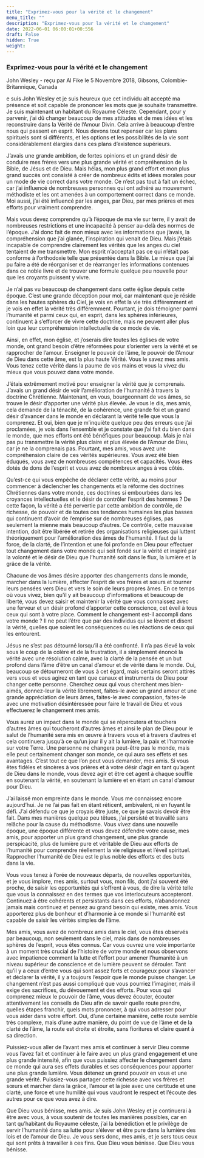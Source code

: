 ```yaml
---
title: "Exprimez-vous pour la vérité et le changement"
menu_title: ""
description: "Exprimez-vous pour la vérité et le changement"
date: 2022-06-01 06:00:01+00:556
draft: False
hidden: True
weight:
---
```

### Exprimez-vous pour la vérité et le changement

John Wesley - reçu par Al Fike le 5 Novembre 2018, Gibsons, Colombie-Britannique, Canada

e suis John Wesley et je suis heureux que cet individu ait accepté ma présence et soit capable de prononcer les mots que je souhaite transmettre. Je suis maintenant un habitant du Royaume Céleste. Cependant, pour y parvenir, j’ai dû changer beaucoup de mes attitudes et de mes idées et les reconstruire dans la Vérité de l’Amour Divin. Cela arrive à beaucoup d’entre nous qui passent en esprit. Nous devons tout repenser car les plans spirituels sont si différents, et les options et les possibilités de la vie sont considérablement élargies dans ces plans d’existence supérieurs.

J’avais une grande ambition, de fortes opinions et un grand désir de conduire mes frères vers une plus grande vérité et compréhension de la Bible, de Jésus et de Dieu. Mais hélas, mon plus grand effort et mon plus grand succès ont consisté à créer de nombreux édits et idées morales pour un mode de vie correct dans votre monde. Ce n’est pas tout à fait un échec, car j’ai influencé de nombreuses personnes qui ont adhéré au mouvement méthodiste et les ont amenées à un comportement correct dans ce monde. Moi aussi, j’ai été influencé par les anges, par Dieu, par mes prières et mes efforts pour vraiment comprendre.

Mais vous devez comprendre qu’à l’époque de ma vie sur terre, il y avait de nombreuses restrictions et une incapacité à penser au-delà des normes de l’époque. J’ai donc fait de mon mieux avec les informations que j’avais, la compréhension que j’ai glanée, l’inspiration qui venait de Dieu. Mais j’étais incapable de comprendre clairement les vérités que les anges du ciel tentaient de me transmettre. Mon esprit n’acceptait pas ce qui n’était pas conforme à l’orthodoxie telle que présentée dans la Bible. Le mieux que j’ai pu faire a été de réorganiser et de réarranger les informations contenues dans ce noble livre et de trouver une formule quelque peu nouvelle pour que les croyants puissent y vivre.

Je n’ai pas vu beaucoup de changement dans cette église depuis cette époque. C’est une grande déception pour moi, car maintenant que je réside dans les hautes sphères du Ciel, je vois en effet la vie très différemment et je vois en effet la vérité très différemment. Pourtant, je dois témoigner parmi l’humanité et parmi ceux qui, en esprit, dans les sphères inférieures, continuent à s’efforcer de vivre cette doctrine, mais ne peuvent aller plus loin que leur compréhension intellectuelle de ce mode de vie.

Ainsi, en effet, mon église, et j’oserais dire toutes les églises de votre monde, ont grand besoin d’être réformées pour s’orienter vers la vérité et se rapprocher de l’amour. Enseigner le pouvoir de l’âme, le pouvoir de l’Amour de Dieu dans cette âme, est la plus haute Vérité. Vous le savez mes amis. Vous tenez cette vérité dans la paume de vos mains et vous la vivez du mieux que vous pouvez dans votre monde.

J’étais extrêmement motivé pour enseigner la vérité que je comprenais. J’avais un grand désir de voir l’amélioration de l’humanité à travers la doctrine Chrétienne. Maintenant, en vous, bourgeonnant de vos âmes, se trouve le désir d’apporter une vérité plus élevée. Je vous le dis, mes amis, cela demande de la ténacité, de la cohérence, une grande foi et un grand désir d’avancer dans le monde en déclarant la vérité telle que vous la comprenez. Et oui, bien que je m’inquiète quelque peu des erreurs que j’ai proclamées, je vois dans l’ensemble et je constate que j’ai fait du bien dans le monde, que mes efforts ont été bénéfiques pour beaucoup. Mais je n’ai pas pu transmettre la vérité plus claire et plus élevée de l’Amour de Dieu, car je ne la comprenais pas. Pourtant, mes amis, vous avez une compréhension claire de ces vérités supérieures. Vous avez été bien éduqués, vous avez de nombreuses compétences et capacités. Vous êtes dotés de dons de l’esprit et vous avez de nombreux anges à vos côtés.

Qu’est-ce qui vous empêche de déclarer cette vérité, au moins pour commencer à déclencher les changements et la réforme des doctrines Chrétiennes dans votre monde, ces doctrines si embourbées dans les croyances intellectuelles et le désir de contrôler l’esprit des hommes ? De cette façon, la vérité a été pervertie par cette ambition de contrôle, de richesse, de pouvoir et de toutes ces tendances humaines les plus basses qui continuent d’avoir de l’emprise sur de nombreuses églises, pas seulement la mienne mais beaucoup d’autres. Ce contrôle, cette mauvaise intention, doit être libérée et retirée des organisations religieuses qui luttent théoriquement pour l’amélioration des âmes de l’humanité. Il faut de la force, de la clarté, de l’intention et une foi profonde en Dieu pour effectuer tout changement dans votre monde qui soit fondé sur la vérité et inspiré par la volonté et le désir de Dieu que l’humanité soit dans le flux, la lumière et la grâce de la vérité.

Chacune de vos âmes désire apporter des changements dans le monde, marcher dans la lumière, affecter l’esprit de vos frères et sœurs et tourner leurs pensées vers Dieu et vers le soin de leurs propres âmes. En ce temps où vous vivez, bien qu’il y ait beaucoup d’informations et beaucoup de liberté, vous devez saisir et maintenir la vérité que vous connaissez avec une ferveur et un désir profond d’apporter cette conscience, cet éveil à tous ceux qui sont à votre place. Comment le changement est-il accompli dans votre monde ? Il ne peut l’être que par des individus qui se lèvent et disent la vérité, quelles que soient les
conséquences ou les réactions de ceux qui les entourent.

Jésus ne s’est pas détourné lorsqu’il a été confronté. Il n’a pas élevé la voix sous le coup de la colère et de la frustration, il a simplement énoncé la vérité avec une résolution calme, avec la clarté de la pensée et un but profond dans l’âme d’être un canal d’amour et de vérité dans le monde. Oui, beaucoup se détourneront de vous à cet égard, mais certains seront attirés vers vous et vous agirez en tant que canaux et instruments de Dieu pour changer cette personne. Cherchez ceux qui vous cherchent mes bien-aimés, donnez-leur la vérité librement, faites-le avec un grand amour et une grande appréciation de leurs âmes, faites-le avec compassion, faites-le avec une motivation désintéressée pour faire le travail de Dieu et vous effectuerez le changement mes amis.

Vous aurez un impact dans le monde qui se répercutera et touchera d’autres âmes qui toucheront d’autres âmes et ainsi le plan de Dieu pour le salut de l’humanité sera mis en œuvre à travers vous et à travers d’autres et cela continuera jusqu’à ce qu’un jour il y ait la lumière, la paix et l’harmonie sur votre Terre. Une personne ne changera peut-être pas le monde, mais elle peut certainement changer son monde, ce qui aura ses effets et ses avantages. C’est tout ce que l’on peut vous demander, mes amis. Si vous êtes fidèles et sincères à vos prières et à votre désir d’agir en tant qu’agent de Dieu dans le monde, vous devez agir et être cet agent à chaque souffle en soutenant la vérité, en soutenant la lumière et en étant un canal d’amour pour Dieu.

J’ai laissé mon empreinte dans le monde. Vous me connaissez encore aujourd’hui. Je ne l’ai pas fait en étant réticent, ambivalent, ni en fuyant le défi. J’ai défendu ce que je croyais être juste, ce que je savais devoir être fait. Dans mes manières quelque peu têtues, j’ai persisté et travaillé sans relâche pour la cause du méthodisme. Vous vivez dans une nouvelle époque, une époque différente et vous devez défendre votre cause, mes amis, pour apporter un plus grand changement, une plus grande perspicacité, plus de lumière pure et véritable de Dieu aux efforts de l’humanité pour comprendre réellement la vie religieuse et l’éveil spirituel. Rapprocher l’humanité de Dieu est le plus noble des efforts et des buts dans la vie.

Vous vous tenez à l’orée de nouveaux départs, de nouvelles opportunités, et je vous implore, mes amis, surtout vous, mon fils, dont j’ai souvent été proche, de saisir les opportunités qui s’offrent à vous, de dire la vérité telle que vous la connaissez en des termes que vos interlocuteurs accepteront. Continuez à être cohérents et persistants dans ces efforts, n’abandonnez jamais mais continuez et pensez au grand besoin qui existe, mes amis. Vous apporterez plus de bonheur et d’harmonie à ce monde si l’humanité est capable de saisir les vérités simples de l’âme.

Mes amis, vous avez de nombreux amis dans le ciel, vous êtes observés par beaucoup, non seulement dans le ciel, mais dans de nombreuses sphères de l’esprit, vous êtes connus. Car vous ouvrez une voie importante à un moment très crucial de l’histoire de votre monde et nous observons avec impatience comment la lutte et l’effort pour amener l’humanité à un niveau supérieur de conscience et de lumière peuvent se dérouler. Tant qu’il y a ceux d’entre vous qui sont assez forts et courageux pour s’avancer et déclarer la vérité, il y a toujours l’espoir que le monde puisse changer. Le changement n’est pas aussi compliqué que vous pourriez l’imaginer, mais il exige des sacrifices, du dévouement et des efforts. Pour vous qui comprenez mieux le pouvoir de l’âme, vous devez écouter, écouter attentivement les conseils de Dieu afin de savoir quelle route prendre, quelles étapes franchir, quels mots prononcer, à qui vous adresser pour vous aider dans votre effort. Oui, d’une certaine manière, cette route semble très complexe, mais d’une autre manière, du point de vue de l’âme et de la clarté de l’âme, la route est droite et étroite, sans fioritures et claire quant à sa direction.

Puissiez-vous aller de l’avant mes amis et continuer à servir Dieu comme vous l’avez fait et continuer à le faire avec un plus grand engagement et une plus grande intensité, afin que vous puissiez affecter le changement dans ce monde qui aura ses effets durables et ses conséquences pour apporter une plus grande lumière. Vous détenez un grand pouvoir en vous et une grande vérité. Puissiez-vous partager cette richesse avec vos frères et sœurs et marcher dans la grâce, l’amour et la joie avec une certitude et une clarté, une force et une humilité qui vous vaudront le respect et l’écoute des autres pour ce que vous avez à dire.

Que Dieu vous bénisse, mes amis. Je suis John Wesley et je continuerai à être avec vous, à vous soutenir de toutes les manières possibles, car en tant qu’habitant du Royaume céleste, j’ai la bénédiction et le privilège de servir l’humanité dans sa lutte pour s’élever et être pure dans la lumière des lois et de l’amour de Dieu. Je vous sers donc, mes amis, et je sers tous ceux qui sont prêts à travailler à ces fins. Que Dieu vous bénisse. Que Dieu vous bénisse.



